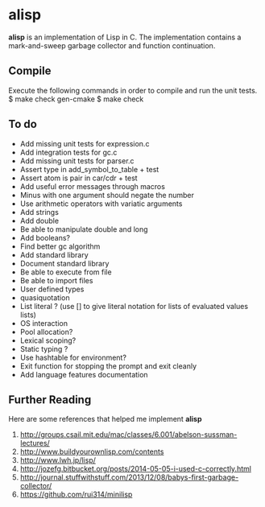 # __alisp__
__alisp__ is an implementation of Lisp in C. The implementation contains a mark-and-sweep garbage collector and function continuation.

## Compile
Execute the following commands in order to compile and run the unit tests.
    $ make check gen-cmake
    $ make check

## To do
* Add missing unit tests for expression.c
* Add integration tests for gc.c
* Add missing unit tests for parser.c
* Assert type in add_symbol_to_table + test
* Assert atom is pair in car/cdr + test
* Add useful error messages through macros
* Minus with one argument should negate the number
* Use arithmetic operators with variatic arguments
* Add strings
* Add double
* Be able to manipulate double and long
* Add booleans?
* Find better gc algorithm
* Add standard library
* Document standard library
* Be able to execute from file
* Be able to import files
* User defined types
* quasiquotation
* List literal ? (use [] to give literal notation for lists of evaluated values lists)
* OS interaction
* Pool allocation?
* Lexical scoping?
* Static typing ?
* Use hashtable for environment?
* Exit function for stopping the prompt and exit cleanly
* Add language features documentation

Further Reading
---------------
Here are some references that helped me implement __alisp__ 
1. http://groups.csail.mit.edu/mac/classes/6.001/abelson-sussman-lectures/
2. http://www.buildyourownlisp.com/contents
3. http://www.lwh.jp/lisp/
4. http://jozefg.bitbucket.org/posts/2014-05-05-i-used-c-correctly.html
5. http://journal.stuffwithstuff.com/2013/12/08/babys-first-garbage-collector/
6. https://github.com/rui314/minilisp
